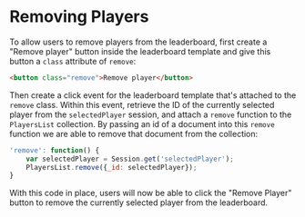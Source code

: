 # Removing Players

To allow users to remove players from the leaderboard, first create a "Remove player" button inside the leaderboard template and give this button a `class` attribute of `remove`:

```html
<button class="remove">Remove player</button>
```

Then create a click event for the leaderboard template that's attached to the `remove` class. Within this event, retrieve the ID of the currently selected player from the `selectedPlayer` session, and attach a `remove` function to the `PlayersList` collection. By passing an id of a document into this `remove` function we are able to remove that document from the collection:

```js
'remove': function() {
	var selectedPlayer = Session.get('selectedPlayer');
	PlayersList.remove({_id: selectedPlayer});
}
```

With this code in place, users will now be able to click the "Remove Player" button to remove the currently selected player from the leaderboard.